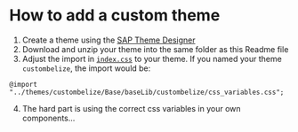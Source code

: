 # How to add a custom theme

1. Create a theme using the [SAP Theme Designer](https://themedesigner-themedesigner.dispatcher.hanatrial.ondemand.com)
2. Download and unzip your theme into the same folder as this Readme file
3. Adjust the import in [`index.css`](../src/index.css) to your theme. If you named your theme `custombelize`, the import would be:

`@import "../themes/custombelize/Base/baseLib/custombelize/css_variables.css";`

4. The hard part is using the correct css variables in your own components...
